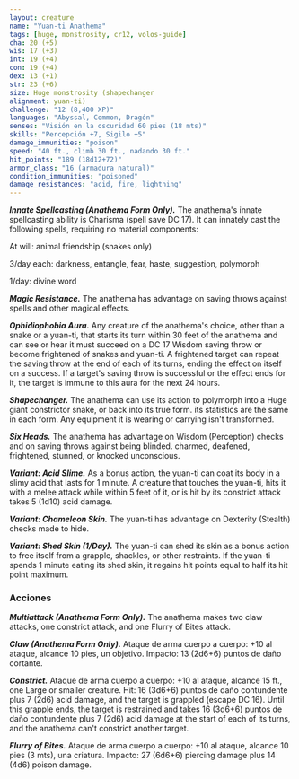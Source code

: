 ```yaml
---
layout: creature
name: "Yuan-ti Anathema"
tags: [huge, monstrosity, cr12, volos-guide]
cha: 20 (+5)
wis: 17 (+3)
int: 19 (+4)
con: 19 (+4)
dex: 13 (+1)
str: 23 (+6)
size: Huge monstrosity (shapechanger
alignment: yuan-ti)
challenge: "12 (8,400 XP)"
languages: "Abyssal, Common, Dragón"
senses: "Visión en la oscuridad 60 pies (18 mts)"
skills: "Percepción +7, Sigilo +5"
damage_immunities: "poison"
speed: "40 ft., climb 30 ft., nadando 30 ft."
hit_points: "189 (18d12+72)"
armor_class: "16 (armadura natural)"
condition_immunities: "poisoned"
damage_resistances: "acid, fire, lightning"
---
```


***Innate Spellcasting (Anathema Form Only).*** The anathema's innate spellcasting ability is Charisma (spell save DC 17). It can innately cast the following spells, requiring no material components:

At will: animal friendship (snakes only)

3/day each: darkness, entangle, fear, haste, suggestion, polymorph

1/day: divine word

***Magic Resistance.*** The anathema has advantage on saving throws against spells and other magical effects.

***Ophidiophobia Aura.*** Any creature of the anathema's choice, other than a snake or a yuan-ti, that starts its turn within 30 feet of the anathema and can see or hear it must succeed on a DC 17 Wisdom saving throw or become frightened of snakes and yuan-ti. A frightened target can repeat the saving throw at the end of each of its turns, ending the effect on itself on a success. If a target's saving throw is successful or the effect ends for it, the target is immune to this aura for the next 24 hours.

***Shapechanger.*** The anathema can use its action to polymorph into a Huge giant constrictor snake, or back into its true form. its statistics are the same in each form. Any equipment it is wearing or carrying isn't transformed.

***Six Heads.*** The anathema has advantage on Wisdom (Perception) checks and on saving throws against being blinded. charmed, deafened, frightened, stunned, or knocked unconscious.

***Variant: Acid Slime.*** As a bonus action, the yuan-ti can coat its body in a slimy acid that lasts for 1 minute. A creature that touches the yuan-ti, hits it with a melee attack while within 5 feet of it, or is hit by its constrict attack takes 5 (1d10) acid damage.

***Variant: Chameleon Skin.*** The yuan-ti has advantage on Dexterity (Stealth) checks made to hide.

***Variant: Shed Skin (1/Day).*** The yuan-ti can shed its skin as a bonus action to free itself from a grapple, shackles, or other restraints. If the yuan-ti spends 1 minute eating its shed skin, it regains hit points equal to half its hit point maximum.

### Acciones

***Multiattack (Anathema Form Only).*** The anathema makes two claw attacks, one constrict attack, and one Flurry of Bites attack.

***Claw (Anathema Form Only).*** Ataque de arma cuerpo a cuerpo: +10 al ataque, alcance 10 pies, un objetivo. Impacto: 13 (2d6+6) puntos de daño cortante.

***Constrict.*** Ataque de arma cuerpo a cuerpo: +10 al ataque, alcance 15 ft., one Large or smaller creature. Hit: 16 (3d6+6) puntos de daño contundente plus 7 (2d6) acid damage, and the target is grappled (escape DC 16). Until this grapple ends, the target is restrained and takes 16 (3d6+6) puntos de daño contundente plus 7 (2d6) acid damage at the start of each of its turns, and the anathema can't constrict another target.

***Flurry of Bites.*** Ataque de arma cuerpo a cuerpo: +10 al ataque, alcance 10 pies (3 mts), una criatura. Impacto: 27 (6d6+6) piercing damage plus 14 (4d6) poison damage.
